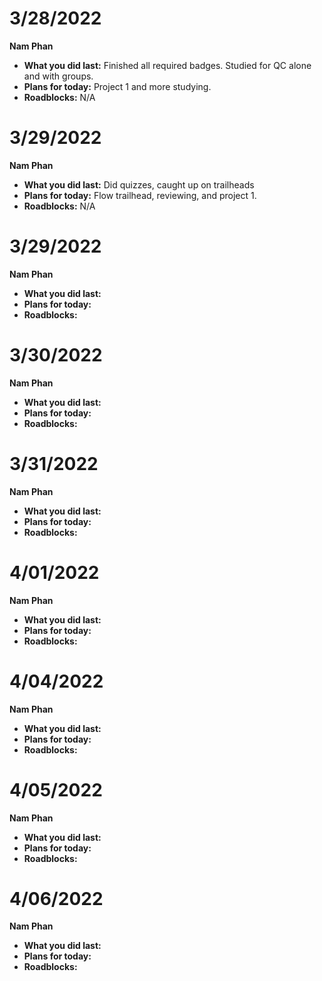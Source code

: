 # 3/28/2022
**Nam Phan**
* **What you did last:** Finished all required badges. Studied for QC alone and with groups. 
* **Plans for today:** Project 1 and more studying. 
* **Roadblocks:** N/A

# 3/29/2022
**Nam Phan**
* **What you did last:** Did quizzes, caught up on trailheads
* **Plans for today:** Flow trailhead, reviewing, and project 1.
* **Roadblocks:** N/A

# 3/29/2022
**Nam Phan**
* **What you did last:** 
* **Plans for today:**
* **Roadblocks:** 

# 3/30/2022
**Nam Phan**
* **What you did last:**
* **Plans for today:**
* **Roadblocks:** 

# 3/31/2022
**Nam Phan**
* **What you did last:**
* **Plans for today:** 
* **Roadblocks:** 

# 4/01/2022
**Nam Phan**
* **What you did last:** 
* **Plans for today:**
* **Roadblocks:** 

# 4/04/2022
**Nam Phan**
* **What you did last:** 
* **Plans for today:**
* **Roadblocks:** 

# 4/05/2022
**Nam Phan**
* **What you did last:** 
* **Plans for today:**
* **Roadblocks:** 

# 4/06/2022
**Nam Phan**
* **What you did last:** 
* **Plans for today:**
* **Roadblocks:** 